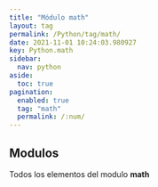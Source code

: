 ```yaml
---
title: "Módulo math"
layout: tag
permalink: /Python/tag/math/
date: 2021-11-01 10:24:03.980927
key: Python.math
sidebar: 
  nav: python
aside: 
  toc: true
pagination: 
  enabled: true
  tag: "math"
  permalink: /:num/
---
```


<h2>Modulos</h2>
Todos los elementos del modulo <strong>math</strong>
